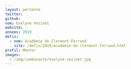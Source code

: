 ```yaml
---
layout: personne
twitter: 
github: 
nom: Evelyne Vezinet
website:
annees: 2019
defis: 
  - nom: Académie de Clermont-Ferrand
    site: /defis/2019/academie-de-clermont-ferrand.html
profil: Mentor
images: 
  - /img/communaute/evelyne-vezinet.jpg
---
```

